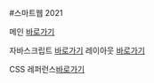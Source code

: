 
#스마트웹 2021

메인 <a href="https://junaky123.github.io/dothome21/">바로가기</a>
  
자바스크립트 <a href="https://junaky123.github.io/dothome21/javascript/javascript100.html">바로가기</a>
레이아웃 <a href="https://junaky123.github.io/dothome21/layout/index.html">바로가기</a>

CSS 레퍼런스<a href="https://junaky123.github.io/dothome21/refer-css/index.html">바로가기</a>
